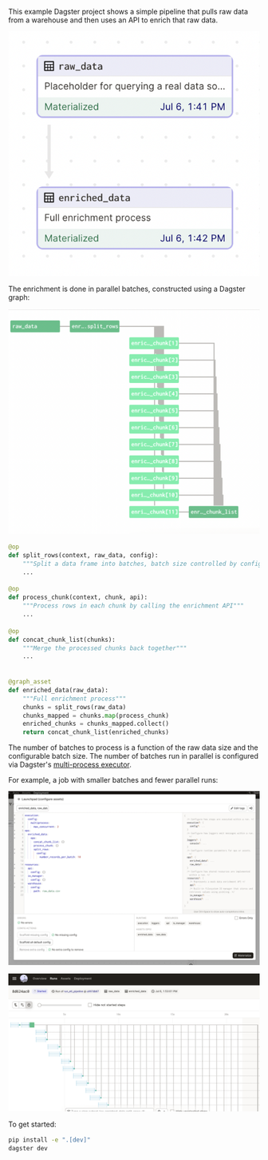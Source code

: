 
This example Dagster project shows a simple pipeline that pulls raw data from a warehouse and then uses an API to enrich that raw data.

![](enrichment_pipeline.png)

The enrichment is done in parallel batches, constructed using a Dagster graph:

![](enrichment_parallelization.png)


```python
@op
def split_rows(context, raw_data, config):
    """Split a data frame into batches, batch size controlled by config"""
    ...

@op
def process_chunk(context, chunk, api):
    """Process rows in each chunk by calling the enrichment API"""
    ...

@op
def concat_chunk_list(chunks):
    """Merge the processed chunks back together"""
    ...


@graph_asset
def enriched_data(raw_data):
    """Full enrichment process"""
    chunks = split_rows(raw_data)
    chunks_mapped = chunks.map(process_chunk)
    enriched_chunks = chunks_mapped.collect()
    return concat_chunk_list(enriched_chunks)
```

The number of batches to process is a function of the raw data size and the configurable batch size. The number of batches run in parallel is configured via Dagster's [multi-process executor](https://docs.dagster.io/_apidocs/execution#dagster.multiprocess_executor).

For example, a job with smaller batches and fewer parallel runs:

![](enrichment_launchpad.png)

![](enrichment_less_parallel.png)

To get started:

```bash
pip install -e ".[dev]"
dagster dev
```
